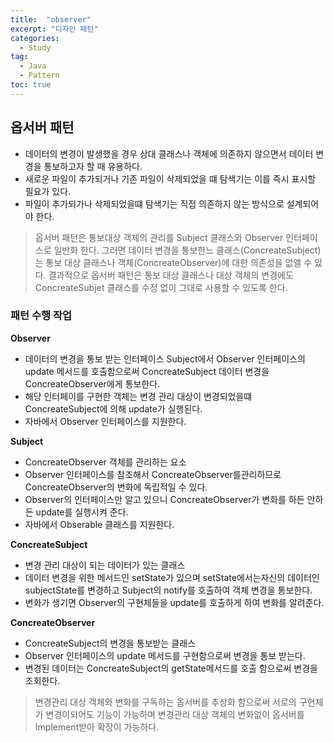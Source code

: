 ```yaml
---
title:  "observer"
excerpt: "디자인 패턴"
categories:
  - Study
tag:
  - Java
  - Pattern
toc: true
---
```


## 옵서버 패턴
- 데이터의 변경이 발생했을 경우 상대 클래스나 객체에 의존하지 않으면서 데이터 변경을 통보하고자 할 때 유용하다.
- 새로운 파일이 추가되거나 기존 파일이 삭제되었을 떄 탐색기는 이를 즉시 표시할 필요가 있다.
- 파일이 추가되가나 삭제되었을떄 탐색기는 직접 의존하지 않는 방식으로 설계되어야 한다.

>옵서버 패턴은 통보대상 객체의 관리를 Subject 클래스와 Observer 인터페이스로 일반화 한다.
> 그러면 데이터 변경을 통보한느 클래스(ConcreateSubject)는 통보 대상 클래스나 객체(ConcreateObserver)에 
> 대한 의존성을 없앨 수 있다. 결과적으로 옵서버 패턴은 통보 대상 클래스나 대상 객체의 변경에도 ConcreateSubjet 클래스를 수정 없이 그대로 사용할 수 있도록 한다.


### 패턴 수행 작업

**Observer**
- 데이터의 변경을 통보 받는 인터페이스 Subject에서 Observer 인터페이스의 update 메서드를 호출함으로써 ConcreateSubject 데이터 변경을 ConcreateObserver에게 통보한다.
- 해당 인터페이를 구현한 객체는 변경 관리 대상이 변경되었을떄 ConcreateSubject에 의해 update가 실행된다.
- 자바에서 Observer 인터페이스를 지원한다.

**Subject**
- ConcreateObserver 객체를 관리하는 요소
- Observer 인터페이스를 참조해서 ConcreateObserver를관리하므로 ConcreateObserver의 변화에 독립적일 수 있다.
- Observer의 인터페이스만 알고 있으니 ConcreateObserver가 변화를 하든 안하든 update를 실행시켜 준다.
- 자바에서 Obserable 클래스를 지원한다.

**ConcreateSubject**
- 변경 관리 대상이 되는 데이터가 있는 클래스
- 데이터 변경을 위한 메서드인 setState가 있으며 setState에서는자신의 데이터인 subjectState를 변경하고 Subject의 notify를 호출하여 객체 변경을 통보한다.
- 변화가 생기면 Observer의 구현체들을 update를 호출하게 하여 변화를 알려준다.

**ConcreateObserver**
- ConcreateSubject의 변경을 통보받는 클래스
- Observer 인터페이스의 update 메서드를 구현함으로써 변경을 통보 받는다.
- 변경된 데이터는 ConcreateSubject의 getState메서드를 호출 함으로써 변경을 조회한다.

> 변경관리 대상 객체와 변화를 구독하는 옵서버를 추상화 함으로써 서로의 구현체가 변경이되어도 기능이 가능하며
> 변경관리 대상 객체의 변화없이 옵서버를 Implement받아 확장이 가능하다.
